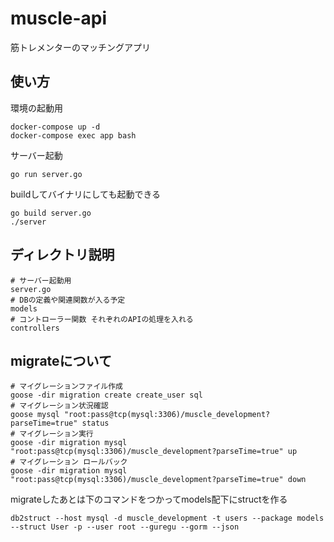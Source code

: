 # muscle-api
筋トレメンターのマッチングアプリ

## 使い方
環境の起動用
```
docker-compose up -d
docker-compose exec app bash
```

サーバー起動
```
go run server.go
```

buildしてバイナリにしても起動できる
```
go build server.go
./server
```

## ディレクトリ説明
```
# サーバー起動用
server.go
# DBの定義や関連関数が入る予定
models
# コントローラー関数 それぞれのAPIの処理を入れる
controllers
```

## migrateについて

```
# マイグレーションファイル作成
goose -dir migration create create_user sql
# マイグレーション状況確認
goose mysql "root:pass@tcp(mysql:3306)/muscle_development?parseTime=true" status
# マイグレーション実行
goose -dir migration mysql "root:pass@tcp(mysql:3306)/muscle_development?parseTime=true" up
# マイグレーション ロールバック
goose -dir migration mysql "root:pass@tcp(mysql:3306)/muscle_development?parseTime=true" down
```

migrateしたあとは下のコマンドをつかってmodels配下にstructを作る
```
db2struct --host mysql -d muscle_development -t users --package models --struct User -p --user root --guregu --gorm --json
```
